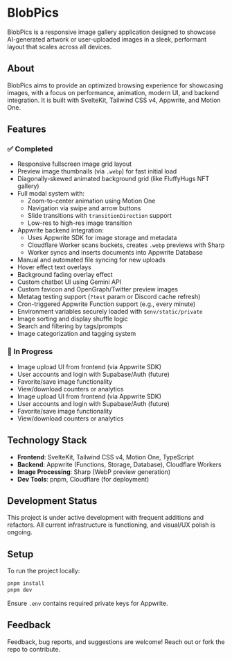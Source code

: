 # BlobPics

BlobPics is a responsive image gallery application designed to showcase AI-generated artwork or user-uploaded images in a sleek, performant layout that scales across all devices.

## About

BlobPics aims to provide an optimized browsing experience for showcasing images, with a focus on performance, animation, modern UI, and backend integration. It is built with SvelteKit, Tailwind CSS v4, Appwrite, and Motion One.

## Features

### ✅ Completed

- Responsive fullscreen image grid layout
- Preview image thumbnails (via `.webp`) for fast initial load
- Diagonally-skewed animated background grid (like FluffyHugs NFT gallery)
- Full modal system with:
  - Zoom-to-center animation using Motion One
  - Navigation via swipe and arrow buttons
  - Slide transitions with `transitionDirection` support
  - Low-res to high-res image transition
- Appwrite backend integration:
  - Uses Appwrite SDK for image storage and metadata
  - Cloudflare Worker scans buckets, creates `.webp` previews with Sharp
  - Worker syncs and inserts documents into Appwrite Database
- Manual and automated file syncing for new uploads
- Hover effect text overlays
- Background fading overlay effect
- Custom chatbot UI using Gemini API
- Custom favicon and OpenGraph/Twitter preview images
- Metatag testing support (`?test` param or Discord cache refresh)
- Cron-triggered Appwrite Function support (e.g., every minute)
- Environment variables securely loaded with `$env/static/private`
- Image sorting and display shuffle logic
- Search and filtering by tags/prompts
- Image categorization and tagging system

### 🧪 In Progress

- Image upload UI from frontend (via Appwrite SDK)
- User accounts and login with Supabase/Auth (future)
- Favorite/save image functionality
- View/download counters or analytics
- Image upload UI from frontend (via Appwrite SDK)
- User accounts and login with Supabase/Auth (future)
- Favorite/save image functionality
- View/download counters or analytics

## Technology Stack

- **Frontend**: SvelteKit, Tailwind CSS v4, Motion One, TypeScript
- **Backend**: Appwrite (Functions, Storage, Database), Cloudflare Workers
- **Image Processing**: Sharp (WebP preview generation)
- **Dev Tools**: pnpm, Cloudflare (for deployment)

## Development Status

This project is under active development with frequent additions and refactors. All current infrastructure is functioning, and visual/UX polish is ongoing.

## Setup

To run the project locally:

```bash
pnpm install
pnpm dev
```

Ensure `.env` contains required private keys for Appwrite.

## Feedback

Feedback, bug reports, and suggestions are welcome! Reach out or fork the repo to contribute.
